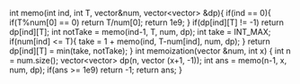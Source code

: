 int memo(int ind, int T, vector<int>&num, vector<vector<int>> &dp){
if(ind == 0){
if(T%num[0] == 0) return T/num[0];
return 1e9;
}
if(dp[ind][T] != -1) return dp[ind][T];
int notTake = memo(ind-1, T, num, dp);
int take = INT_MAX;
if(num[ind] <= T){
take = 1 + memo(ind, T-num[ind], num, dp);
}
return dp[ind][T] = min(take, notTake);
}
int memoization(vector<int> &num, int x)
{
int n = num.size();
vector<vector<int>> dp(n, vector<int> (x+1, -1));
int ans = memo(n-1, x, num, dp);
if(ans >= 1e9) return -1;
return ans;
}
